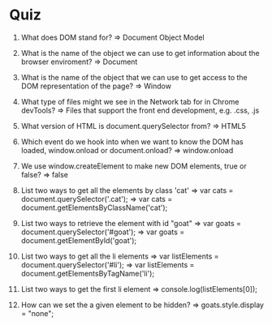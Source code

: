 # Quiz

1. What does DOM stand for?
=> Document Object Model

2. What is the name of the object we can use to get information about the browser enviroment?
=> Document

3. What is the name of the object that we can use to get access to the DOM representation of the page?
=> Window

4. What type of files might we see in the Network tab for in Chrome devTools?
=> Files that support the front end development, e.g. .css, .js

5. What version of HTML is document.querySelector from?
=> HTML5

6. Which event do we hook into when we want to know the DOM has loaded, window.onload or document.onload?
=> window.onload

7. We use window.createElement to make new DOM elements, true or false?
=> false

8. List two ways to get all the elements by class 'cat'
=> var cats = document.querySelector('.cat');
=> var cats = document.getElementsByClassName('cat');

9. List two ways to retrieve the element with id "goat"
=> var goats = document.querySelector('#goat');
=> var goats = document.getElementById('goat');

10. List two ways to get all the li elements
=> var listElements = document.querySelector('#li');
=> var listElements = document.getElementsByTagName('li');

11. List two ways to get the first li element
=> console.log(listElements[0]); 

12. How can we set the a given element to be hidden?
=> goats.style.display = "none";
